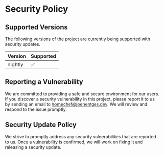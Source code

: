 # Security Policy

## Supported Versions

The following versions of the project are currently being supported with security updates.

| Version | Supported          |
| ------- | ------------------ |
| nightly | :white_check_mark: |

## Reporting a Vulnerability

We are committed to providing a safe and secure environment for our users.
If you discover a security vulnerability in this project, please report it to us by sending an email to [homechef@joehentges.dev](mailto:homechef@joehentges.dev). We will review and respond to the issue promptly.

## Security Update Policy

We strive to promptly address any security vulnerabilities that are reported to us. Once a vulnerability is confirmed, we will work on fixing it and releasing a security update.
